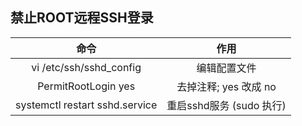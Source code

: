 ## 禁止ROOT远程SSH登录  
|命令|作用|
|:---:|:---:|
| vi /etc/ssh/sshd\_config |编辑配置文件|  
| PermitRootLogin yes | 去掉注释; yes 改成 no |  
| systemctl restart sshd.service | 重启sshd服务 (sudo 执行) |
   


